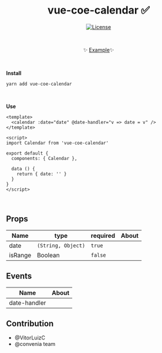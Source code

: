 <h1 align="center">vue-coe-calendar ✅</h1>

<p align="center">
  <a href="#"><img src="https://img.shields.io/npm/l/vuelidation.svg" alt="License" target="_blank"></a>
</p>

<br>

<p align="center">
  ✨ <a href="https://viniazvd.github.io/vue-coe-calendar/">Example</a>✨
</p>

<br>

**Install**

`yarn add vue-coe-calendar`

<br>

**Use**
```vue
<template>
  <calendar :date="date" @date-handler="v => date = v" />
</template>

<script>
import Calendar from 'vue-coe-calendar'

export default {
  components: { Calendar },

  data () {
    return { date: '' }
  }
}
</script>
```

<br>

## Props

Name                |   type               | required  | About
-----               | -------------------- | --------- | ------
date                |  `(String, Object)`  |  `true`   | 
isRange             |  Boolean             | `false`   | 

## Events

Name          | About
-----         | -----
date-handler  | 

## Contribution
- @VitorLuizC
- @convenia team

